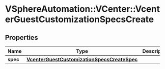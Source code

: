 # VSphereAutomation::VCenter::VcenterGuestCustomizationSpecsCreate

## Properties
Name | Type | Description | Notes
------------ | ------------- | ------------- | -------------
**spec** | [**VcenterGuestCustomizationSpecsCreateSpec**](VcenterGuestCustomizationSpecsCreateSpec.md) |  | 


